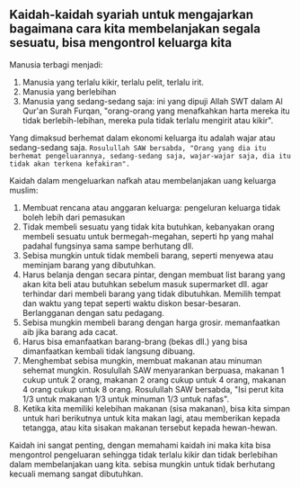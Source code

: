 ## Kaidah-kaidah syariah untuk mengajarkan bagaimana cara kita membelanjakan segala sesuatu, bisa mengontrol keluarga kita

Manusia terbagi menjadi:
1. Manusia yang terlalu kikir, terlalu pelit, terlalu irit.
2. Manusia yang berlebihan
3. Manusia yang sedang-sedang saja: ini yang dipuji Allah SWT dalam Al Qur'an Surah Furqan, "orang-orang yang menafkahkan harta mereka itu tidak berlebih-lebihan, mereka pula tidak terlalu mengirit atau kikir".

Yang dimaksud berhemat dalam ekonomi keluarga itu adalah wajar atau sedang-sedang saja. `Rosulullah SAW bersabda, "Orang yang dia itu berhemat pengeluarannya, sedang-sedang saja, wajar-wajar saja, dia itu tidak akan terkena kefakiran".`

Kaidah dalam mengeluarkan nafkah atau membelanjakan uang keluarga muslim:
1. Membuat rencana atau anggaran keluarga: pengeluran keluarga tidak boleh lebih dari pemasukan
2. Tidak membeli sesuatu yang tidak kita butuhkan, kebanyakan orang membeli sesuatu untuk bermegah-megahan, seperti hp yang mahal padahal fungsinya sama sampe berhutang dll.
3. Sebisa mungkin untuk tidak membeli barang, seperti menyewa atau meminjam barang yang dibutuhkan.
4. Harus belanja dengan secara pintar, dengan membuat list barang yang akan kita beli atau butuhkan sebelum masuk supermarket dll. agar terhindar dari membeli barang yang tidak dibutuhkan. Memilih tempat dan waktu yang tepat seperti waktu diskon besar-besaran. Berlangganan dengan satu pedagang.
5. Sebisa mungkin membeli barang dengan harga grosir. memanfaatkan aib jika barang ada cacat.
6. Harus bisa emanfaatkan barang-brang (bekas dll.) yang bisa dimanfaatkan kembali tidak langsung dibuang.
7. Menghembat sebisa mungkin, membuat makanan atau minuman sehemat mungkin. Rosulullah SAW menyarankan berpuasa, makanan 1 cukup untuk 2 orang, makanan 2 orang cukup untuk 4 orang, makanan 4 orang cukup untuk 8 orang. Rosulullah SAW bersabda, "Isi perut kita 1/3 untuk makanan 1/3 untuk minuman 1/3 untuk nafas".
8. Ketika kita memiliki kelebihan makanan (sisa makanan), bisa kita simpan untuk hari berikutnya untuk kita makan lagi, atau memberikan kepada tetangga, atau kita sisakan makanan tersebut kepada hewan-hewan.

Kaidah ini sangat penting, dengan memahami kaidah ini maka kita bisa mengontrol pengeluaran sehingga tidak terlalu kikir dan tidak berlebihan dalam membelanjakan uang kita. sebisa mungkin untuk tidak berhutang kecuali memang sangat dibutuhkan. 